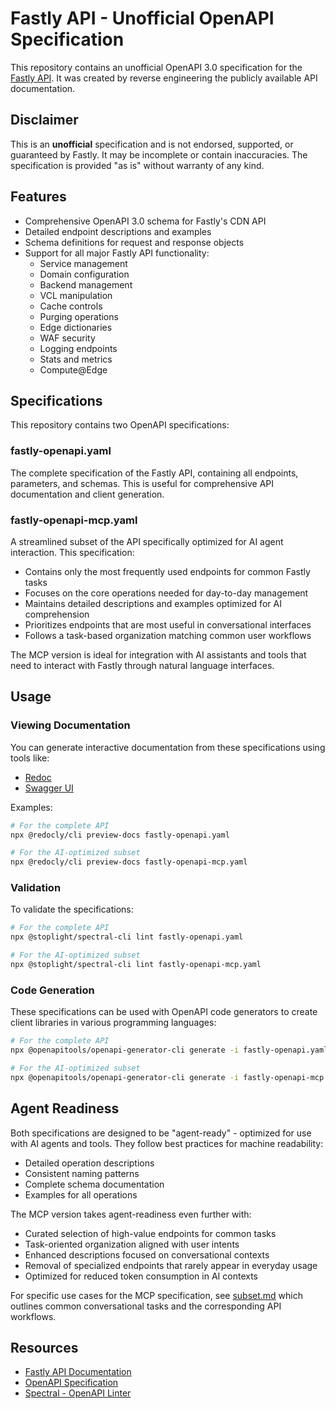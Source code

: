 # Fastly API - Unofficial OpenAPI Specification

This repository contains an unofficial OpenAPI 3.0 specification for the [Fastly API](https://www.fastly.com/documentation/reference/api/index/). It was created by reverse engineering the publicly available API documentation.

## Disclaimer

This is an **unofficial** specification and is not endorsed, supported, or guaranteed by Fastly. It may be incomplete or contain inaccuracies. The specification is provided "as is" without warranty of any kind.

## Features

- Comprehensive OpenAPI 3.0 schema for Fastly's CDN API
- Detailed endpoint descriptions and examples
- Schema definitions for request and response objects
- Support for all major Fastly API functionality:
  - Service management
  - Domain configuration
  - Backend management
  - VCL manipulation
  - Cache controls
  - Purging operations
  - Edge dictionaries
  - WAF security
  - Logging endpoints
  - Stats and metrics
  - Compute@Edge

## Specifications

This repository contains two OpenAPI specifications:

### fastly-openapi.yaml

The complete specification of the Fastly API, containing all endpoints, parameters, and schemas. This is useful for comprehensive API documentation and client generation.

### fastly-openapi-mcp.yaml

A streamlined subset of the API specifically optimized for AI agent interaction. This specification:

- Contains only the most frequently used endpoints for common Fastly tasks
- Focuses on the core operations needed for day-to-day management
- Maintains detailed descriptions and examples optimized for AI comprehension
- Prioritizes endpoints that are most useful in conversational interfaces
- Follows a task-based organization matching common user workflows

The MCP version is ideal for integration with AI assistants and tools that need to interact with Fastly through natural language interfaces.

## Usage

### Viewing Documentation

You can generate interactive documentation from these specifications using tools like:

- [Redoc](https://github.com/Redocly/redoc)
- [Swagger UI](https://swagger.io/tools/swagger-ui/)

Examples:
```bash
# For the complete API
npx @redocly/cli preview-docs fastly-openapi.yaml

# For the AI-optimized subset
npx @redocly/cli preview-docs fastly-openapi-mcp.yaml
```

### Validation

To validate the specifications:

```bash
# For the complete API
npx @stoplight/spectral-cli lint fastly-openapi.yaml

# For the AI-optimized subset
npx @stoplight/spectral-cli lint fastly-openapi-mcp.yaml
```

### Code Generation

These specifications can be used with OpenAPI code generators to create client libraries in various programming languages:

```bash
# For the complete API
npx @openapitools/openapi-generator-cli generate -i fastly-openapi.yaml -g javascript -o ./client

# For the AI-optimized subset
npx @openapitools/openapi-generator-cli generate -i fastly-openapi-mcp.yaml -g javascript -o ./client-mcp
```

## Agent Readiness

Both specifications are designed to be "agent-ready" - optimized for use with AI agents and tools. They follow best practices for machine readability:

- Detailed operation descriptions
- Consistent naming patterns
- Complete schema documentation
- Examples for all operations

The MCP version takes agent-readiness even further with:

- Curated selection of high-value endpoints for common tasks
- Task-oriented organization aligned with user intents
- Enhanced descriptions focused on conversational contexts
- Removal of specialized endpoints that rarely appear in everyday usage
- Optimized for reduced token consumption in AI contexts

For specific use cases for the MCP specification, see [subset.md](./subset.md) which outlines common conversational tasks and the corresponding API workflows.

## Resources

- [Fastly API Documentation](https://www.fastly.com/documentation/reference/api/index/)
- [OpenAPI Specification](https://spec.openapis.org/oas/v3.0.3)
- [Spectral - OpenAPI Linter](https://stoplight.io/open-source/spectral)
